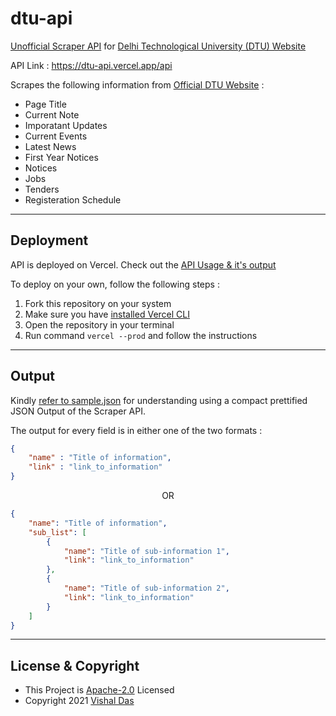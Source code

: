 # dtu-api

[Unofficial Scraper API](https://dtu-api.vercel.app/) for [Delhi Technological University (DTU) Website](http://dtu.ac.in)

API Link : https://dtu-api.vercel.app/api

Scrapes the following information from [Official DTU Website](http://dtu.ac.in) :
<ul>
    <li>Page Title</li>
    <li>Current Note</li>
    <li>Imporatant Updates</li>
    <li>Current Events</li>
    <li>Latest News</li>
    <li>First Year Notices</li>
    <li>Notices</li>
    <li>Jobs</li>
    <li>Tenders</li>
    <li>Registeration Schedule</li>
</ul>

---

## Deployment

API is deployed on Vercel. Check out the [API Usage & it's output](https://dtu-api.vercel.app/api)

To deploy on your own, follow the following steps :
    <ol>
        <li>Fork this repository on your system</li>
        <li>Make sure you have [installed Vercel CLI](https://vercel.com/cli)</li>
        <li>Open the repository in your terminal</li>
        <li>Run command `vercel --prod` and follow the instructions</li>
    </ol> 

---

## Output

Kindly [refer to sample.json](./sample.json) for understanding using a compact prettified JSON Output of the Scraper API.


The output for every field is in either one of the two formats :
    
```json
{
    "name" : "Title of information",
    "link" : "link_to_information"
}
```

<center>OR</center>

```json
{
    "name": "Title of information",
    "sub_list": [
        {
            "name": "Title of sub-information 1",
            "link": "link_to_information"
        },
        {
            "name": "Title of sub-information 2",
            "link": "link_to_information"
        }
    ]
}
```

---

## License & Copyright

  - This Project is [Apache-2.0](./LICENSE) Licensed
  - Copyright 2021 [Vishal Das](https://github.com/dvishal485)